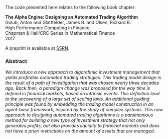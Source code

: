 The code presented here relates to the following book chapter: 

**The Alpha Engine: Designing an Automated Trading Algorithm**  
Golub, Anton and Glattfelder, James B. and Olsen, Richard B.  
High Performance Computing in Finance  
Chapman & Hall/CRC Series in Mathematical Finance  
2017  

A preprint is available at [SSRN](https://papers.ssrn.com/sol3/papers.cfm?abstract_id=2951348).

### Abstract

*We introduce a new approach to algorithmic investment management that yields profitable automated trading strategies. 
This trading model design is the result of a path of investigation that was chosen nearly three decades ago. Back then, 
a paradigm change was proposed for the way time is defined in financial markets, based on intrinsic events. 
This definition lead to the uncovering of a large set of scaling laws. An additional guiding principle was 
found by embedding the trading model construction in an agent-base framework, inspired by the study of complex 
systems. This new approach to designing automated trading algorithms is a parsimonious method for building a new 
type of investment strategy that not only generates profits, but also provides liquidity to financial markets and 
does not have a priori restrictions on the amount of assets that are managed.*

